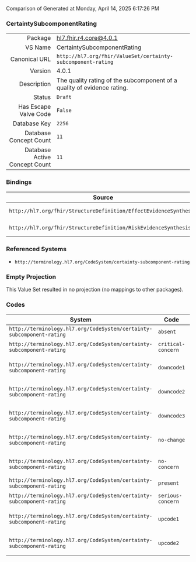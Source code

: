 Comparison of 
Generated at Monday, April 14, 2025 6:17:26 PM

### CertaintySubcomponentRating

|      |     |
| ---: | --- |
| Package | hl7.fhir.r4.core@4.0.1 |
| VS Name | CertaintySubcomponentRating |
| Canonical URL | `http://hl7.org/fhir/ValueSet/certainty-subcomponent-rating` |
| Version | 4.0.1 |
| Description | The quality rating of the subcomponent of a quality of evidence rating. |
| Status | `Draft` |
| Has Escape Valve Code | `False` |
| Database Key | `2256` |
| Database Concept Count | `11` |
| Database Active Concept Count | `11` |
### Bindings

| Source | Element | Binding | Strength | Element Short |
| ------ | ------- | ------- | -------- | ------------- |
| `http://hl7.org/fhir/StructureDefinition/EffectEvidenceSynthesis` | `EffectEvidenceSynthesis.certainty.certaintySubcomponent.rating` | `http://hl7.org/fhir/ValueSet/certainty-subcomponent-rating` | `Extensible` | Subcomponent certainty rating |
| `http://hl7.org/fhir/StructureDefinition/RiskEvidenceSynthesis` | `RiskEvidenceSynthesis.certainty.certaintySubcomponent.rating` | `http://hl7.org/fhir/ValueSet/certainty-subcomponent-rating` | `Extensible` | Subcomponent certainty rating |

### Referenced Systems

* `http://terminology.hl7.org/CodeSystem/certainty-subcomponent-rating`
### Empty Projection

This Value Set resulted in no projection (no mappings to other packages).

### Codes

| System | Code | Display |
| ------ | ---- | ------- |
| `http://terminology.hl7.org/CodeSystem/certainty-subcomponent-rating` | `absent` | absent |
| `http://terminology.hl7.org/CodeSystem/certainty-subcomponent-rating` | `critical-concern` | critical concern |
| `http://terminology.hl7.org/CodeSystem/certainty-subcomponent-rating` | `downcode1` | reduce rating: -1 |
| `http://terminology.hl7.org/CodeSystem/certainty-subcomponent-rating` | `downcode2` | reduce rating: -2 |
| `http://terminology.hl7.org/CodeSystem/certainty-subcomponent-rating` | `downcode3` | reduce rating: -3 |
| `http://terminology.hl7.org/CodeSystem/certainty-subcomponent-rating` | `no-change` | no change to rating |
| `http://terminology.hl7.org/CodeSystem/certainty-subcomponent-rating` | `no-concern` | no serious concern |
| `http://terminology.hl7.org/CodeSystem/certainty-subcomponent-rating` | `present` | present |
| `http://terminology.hl7.org/CodeSystem/certainty-subcomponent-rating` | `serious-concern` | serious concern |
| `http://terminology.hl7.org/CodeSystem/certainty-subcomponent-rating` | `upcode1` | increase rating: +1 |
| `http://terminology.hl7.org/CodeSystem/certainty-subcomponent-rating` | `upcode2` | increase rating: +2 |
